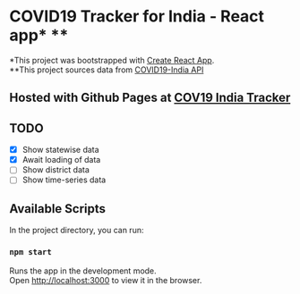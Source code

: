 # COVID19 Tracker for India - React app* **

\*This project was bootstrapped with [Create React App](https://github.com/facebook/create-react-app).<br />
\*\*This project sources data from [COVID19-India API](https://api.covid19india.org/)

## Hosted with Github Pages at [COV19 India Tracker](https://shimantabhuyan.github.io/COV19_Tracker_India/)

## TODO

- [x] Show statewise data
- [x] Await loading of data
- [ ] Show district data
- [ ] Show time-series data

## Available Scripts

In the project directory, you can run:

### `npm start`

Runs the app in the development mode.<br />
Open [http://localhost:3000](http://localhost:3000) to view it in the browser.
